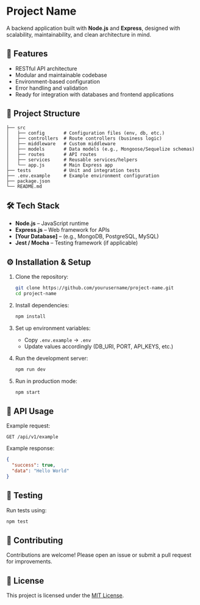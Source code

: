 # Project Name

A backend application built with **Node.js** and **Express**, designed with scalability, maintainability, and clean architecture in mind.

## 🚀 Features

* RESTful API architecture
* Modular and maintainable codebase
* Environment-based configuration
* Error handling and validation
* Ready for integration with databases and frontend applications

## 📂 Project Structure

```
├── src
│   ├── config       # Configuration files (env, db, etc.)
│   ├── controllers  # Route controllers (business logic)
│   ├── middleware   # Custom middleware
│   ├── models       # Data models (e.g., Mongoose/Sequelize schemas)
│   ├── routes       # API routes
│   ├── services     # Reusable services/helpers
│   └── app.js       # Main Express app
├── tests            # Unit and integration tests
├── .env.example     # Example environment configuration
├── package.json
└── README.md
```

## 🛠️ Tech Stack

* **Node.js** – JavaScript runtime
* **Express.js** – Web framework for APIs
* **\[Your Database]** – (e.g., MongoDB, PostgreSQL, MySQL)
* **Jest / Mocha** – Testing framework (if applicable)

## ⚙️ Installation & Setup

1. Clone the repository:

   ```bash
   git clone https://github.com/yourusername/project-name.git
   cd project-name
   ```

2. Install dependencies:

   ```bash
   npm install
   ```

3. Set up environment variables:

   * Copy `.env.example` → `.env`
   * Update values accordingly (DB\_URI, PORT, API\_KEYS, etc.)

4. Run the development server:

   ```bash
   npm run dev
   ```

5. Run in production mode:

   ```bash
   npm start
   ```

## 📡 API Usage

Example request:

```http
GET /api/v1/example
```

Example response:

```json
{
  "success": true,
  "data": "Hello World"
}
```

## 🧪 Testing

Run tests using:

```bash
npm test
```



## 🤝 Contributing

Contributions are welcome! Please open an issue or submit a pull request for improvements.

## 📜 License

This project is licensed under the [MIT License](LICENSE).
